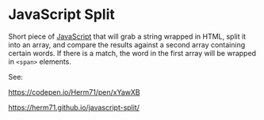 # JavaScript Split

Short piece of [JavaScript](https://www.javascript.com/) that will grab a string wrapped in HTML, split it into an array, and compare the results against a second array containing certain words. If there is a match, the word in the first array will be wrapped in `<span>` elements.

See:

https://codepen.io/Herm71/pen/xYawXB

https://herm71.github.io/javascript-split/